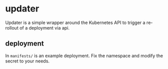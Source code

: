 # updater

Updater is a simple wrapper around the Kubernetes API to trigger a re-rollout of a deployment via api.

## deployment

In `manifests/` is an example deployment. Fix the namespace and modify the secret to your needs.
